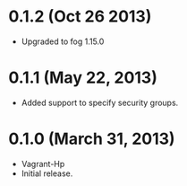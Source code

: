 # 0.1.2 (Oct 26 2013)
* Upgraded to fog 1.15.0

# 0.1.1 (May 22, 2013)
* Added support to specify security groups.

# 0.1.0 (March 31, 2013)
* Vagrant-Hp
* Initial release.
